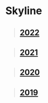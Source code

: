 # Skyline

> ## [2022](./STL/G1Joshi-2022-github-skyline.stl)

> ## [2021](./STL/G1Joshi-2021-github-skyline.stl)

> ## [2020](./STL/G1Joshi-2020-github-skyline.stl)

> ## [2019](./STL/G1Joshi-2019-github-skyline.stl)
